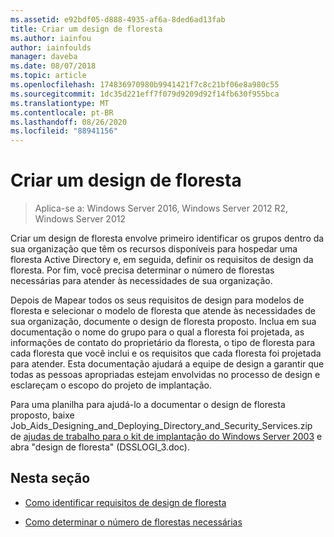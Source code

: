 ```yaml
---
ms.assetid: e92bdf05-d888-4935-af6a-8ded6ad13fab
title: Criar um design de floresta
ms.author: iainfou
author: iainfoulds
manager: daveba
ms.date: 08/07/2018
ms.topic: article
ms.openlocfilehash: 174836970980b9941421f7c8c21bf06e8a980c55
ms.sourcegitcommit: 1dc35d221eff7f079d9209d92f14fb630f955bca
ms.translationtype: MT
ms.contentlocale: pt-BR
ms.lasthandoff: 08/26/2020
ms.locfileid: "88941156"
---
```

# <a name="creating-a-forest-design"></a>Criar um design de floresta

> Aplica-se a: Windows Server 2016, Windows Server 2012 R2, Windows Server 2012

Criar um design de floresta envolve primeiro identificar os grupos dentro da sua organização que têm os recursos disponíveis para hospedar uma floresta Active Directory e, em seguida, definir os requisitos de design da floresta. Por fim, você precisa determinar o número de florestas necessárias para atender às necessidades de sua organização.

Depois de Mapear todos os seus requisitos de design para modelos de floresta e selecionar o modelo de floresta que atende às necessidades de sua organização, documente o design de floresta proposto. Inclua em sua documentação o nome do grupo para o qual a floresta foi projetada, as informações de contato do proprietário da floresta, o tipo de floresta para cada floresta que você inclui e os requisitos que cada floresta foi projetada para atender. Esta documentação ajudará a equipe de design a garantir que todas as pessoas apropriadas estejam envolvidas no processo de design e esclareçam o escopo do projeto de implantação.

Para uma planilha para ajudá-lo a documentar o design de floresta proposto, baixe Job_Aids_Designing_and_Deploying_Directory_and_Security_Services.zip de [ajudas de trabalho para o kit de implantação do Windows Server 2003](https://microsoft.com/download/details.aspx?id=9608) e abra "design de floresta" (DSSLOGI_3.doc).

## <a name="in-this-section"></a>Nesta seção

- [Como identificar requisitos de design de floresta](../../ad-ds/plan/Identifying-Forest-Design-Requirements.md)

- [Como determinar o número de florestas necessárias](../../ad-ds/plan/Determining-the-Number-of-Forests-Required.md)
